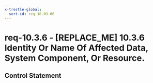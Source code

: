 ```yaml
---
x-trestle-global:
  sort-id: req-10.03.06
---
```


# req-10.3.6 - \[REPLACE_ME\] 10.3.6 Identity Or Name Of Affected Data, System Component, Or Resource.

## Control Statement
